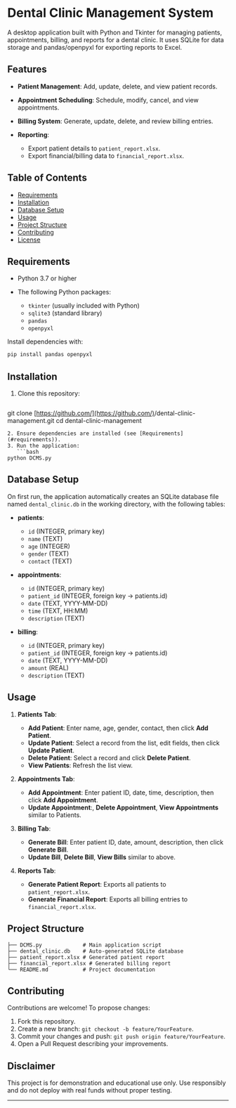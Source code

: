 # Dental Clinic Management System

A desktop application built with Python and Tkinter for managing patients, appointments, billing, and reports for a dental clinic. It uses SQLite for data storage and pandas/openpyxl for exporting reports to Excel.

## Features

* **Patient Management**: Add, update, delete, and view patient records.
* **Appointment Scheduling**: Schedule, modify, cancel, and view appointments.
* **Billing System**: Generate, update, delete, and review billing entries.
* **Reporting**:

  * Export patient details to `patient_report.xlsx`.
  * Export financial/billing data to `financial_report.xlsx`.

## Table of Contents

* [Requirements](#requirements)
* [Installation](#installation)
* [Database Setup](#database-setup)
* [Usage](#usage)
* [Project Structure](#project-structure)
* [Contributing](#contributing)
* [License](#license)

## Requirements

* Python 3.7 or higher
* The following Python packages:

  * `tkinter` (usually included with Python)
  * `sqlite3` (standard library)
  * `pandas`
  * `openpyxl`

Install dependencies with:

```bash
pip install pandas openpyxl
```

## Installation

1. Clone this repository:

   ```bash
   ```

git clone [https://github.com/](https://github.com/)<your-username>/dental-clinic-management.git
cd dental-clinic-management

````
2. Ensure dependencies are installed (see [Requirements](#requirements)).
3. Run the application:
   ```bash
python DCMS.py
````

## Database Setup

On first run, the application automatically creates an SQLite database file named `dental_clinic.db` in the working directory, with the following tables:

* **patients**:

  * `id` (INTEGER, primary key)
  * `name` (TEXT)
  * `age` (INTEGER)
  * `gender` (TEXT)
  * `contact` (TEXT)
* **appointments**:

  * `id` (INTEGER, primary key)
  * `patient_id` (INTEGER, foreign key → patients.id)
  * `date` (TEXT, YYYY-MM-DD)
  * `time` (TEXT, HH\:MM)
  * `description` (TEXT)
* **billing**:

  * `id` (INTEGER, primary key)
  * `patient_id` (INTEGER, foreign key → patients.id)
  * `date` (TEXT, YYYY-MM-DD)
  * `amount` (REAL)
  * `description` (TEXT)

## Usage

1. **Patients Tab**:

   * **Add Patient**: Enter name, age, gender, contact, then click **Add Patient**.
   * **Update Patient**: Select a record from the list, edit fields, then click **Update Patient**.
   * **Delete Patient**: Select a record and click **Delete Patient**.
   * **View Patients**: Refresh the list view.

2. **Appointments Tab**:

   * **Add Appointment**: Enter patient ID, date, time, description, then click **Add Appointment**.
   * **Update Appointment**:, **Delete Appointment**, **View Appointments** similar to Patients.

3. **Billing Tab**:

   * **Generate Bill**: Enter patient ID, date, amount, description, then click **Generate Bill**.
   * **Update Bill**, **Delete Bill**, **View Bills** similar to above.

4. **Reports Tab**:

   * **Generate Patient Report**: Exports all patients to `patient_report.xlsx`.
   * **Generate Financial Report**: Exports all billing entries to `financial_report.xlsx`.

## Project Structure

```
├── DCMS.py             # Main application script
├── dental_clinic.db    # Auto-generated SQLite database
├── patient_report.xlsx # Generated patient report
├── financial_report.xlsx # Generated billing report
└── README.md           # Project documentation
```

## Contributing

Contributions are welcome! To propose changes:

1. Fork this repository.
2. Create a new branch: `git checkout -b feature/YourFeature`.
3. Commit your changes and push: `git push origin feature/YourFeature`.
4. Open a Pull Request describing your improvements.

## Disclaimer

This project is for demonstration and educational use only. Use responsibly and do not deploy with real funds without proper testing.

---
